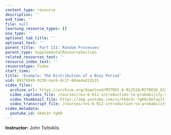 ```yaml
---
content_type: resource
description: ''
end_time: ''
file: null
learning_resource_types: []
ocw_type: ''
optional_tab_title: ''
optional_text: ''
parent_title: 'Part III: Random Processes'
parent_type: SupplementalResourceSection
related_resources_text: ''
resource_index_text: ''
resourcetype: Video
start_time: ''
title: 'Example: The Distribution of a Busy Period'
uid: 8917b949-9230-4ac6-dc1f-68ae4ad12b15
video_files:
  archive_url: https://archive.org/download/MITRES.6-012S18/MITRES6_012S18_L21-06_300k.mp4
  video_captions_file: /courses/res-6-012-introduction-to-probability-spring-2018/c7a882b4a48a5e739b81abd11f9893c2_5kdv3r-YgK0.vtt
  video_thumbnail_file: https://img.youtube.com/vi/5kdv3r-YgK0/default.jpg
  video_transcript_file: /courses/res-6-012-introduction-to-probability-spring-2018/766d14cd2799794a9fbd7406aab98611_5kdv3r-YgK0.pdf
video_metadata:
  youtube_id: 5kdv3r-YgK0
---
```


**Instructor:** John Tsitsiklis



